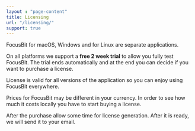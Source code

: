 ```yaml
---
layout : "page-content"
title: Licensing
url: "/licensing/"
support: true
---
```


FocusBit for macOS, Windows and for Linux are separate applications.

On all platforms we support a <strong>free 2 week trial</strong> to allow you fully test FocusBit. The trial ends automatically and at the end you can decide if you want to purchase a license.

License is valid for all versions of the application so you can enjoy using FocusBit everywhere.

Prices for FocusBit may be different in your currency. In order to see how much it costs locally you have to start buying a license.

After the purchase allow some time for license generation. After it is ready, we will send it to your email.
